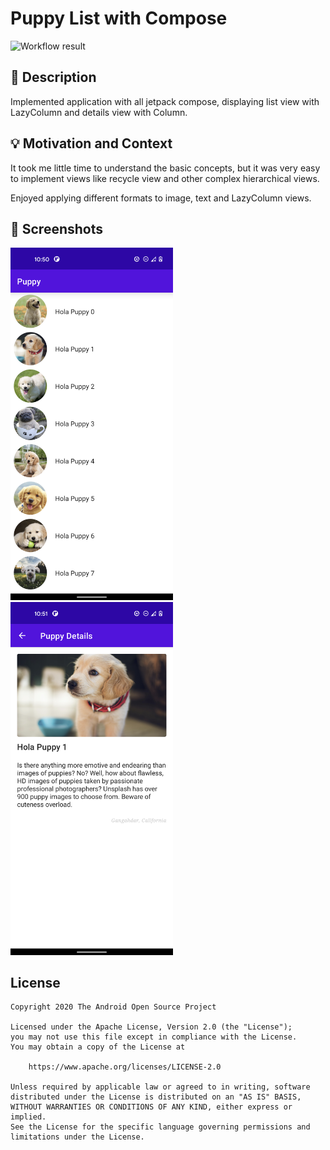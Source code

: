 # Puppy List with Compose

<!--- Replace <OWNER> with your Github Username and <REPOSITORY> with the name of your repository. -->
<!--- You can find both of these in the url bar when you open your repository in github. -->
![Workflow result](https://github.com/Ganganaidu/week_one_compose_dev_challenge/workflows/Check/badge.svg)


## :scroll: Description
   Implemented application with all jetpack compose, displaying list view with LazyColumn and details view with Column.


## :bulb: Motivation and Context
   It took me little time to understand the basic concepts, but it was very easy to implement views like recycle view and other complex hierarchical views.

   Enjoyed applying different formats to image, text and LazyColumn views.


## :camera_flash: Screenshots
<!-- You can add more screenshots here if you like -->
<img src="/results/screenshot_1.png" width="260">&emsp;<img src="/results/screenshot_2.png" width="260">

## License
```
Copyright 2020 The Android Open Source Project

Licensed under the Apache License, Version 2.0 (the "License");
you may not use this file except in compliance with the License.
You may obtain a copy of the License at

    https://www.apache.org/licenses/LICENSE-2.0

Unless required by applicable law or agreed to in writing, software
distributed under the License is distributed on an "AS IS" BASIS,
WITHOUT WARRANTIES OR CONDITIONS OF ANY KIND, either express or implied.
See the License for the specific language governing permissions and
limitations under the License.
```